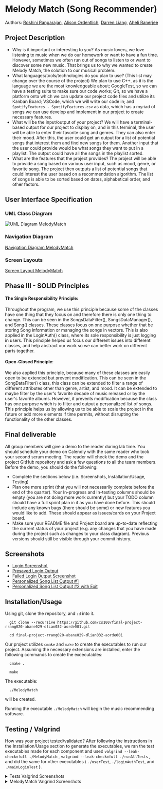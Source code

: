 
# Melody Match (Song Recommender)

 
Authors: [Roshini Rangarajan](https://github.com/roshinira123), [Alison Ordentlich](https://github.com/aorde0012), [Darren Liang](https://github.com/DarrenLiang27), [Aheli Banerjee](https://github.com/abane029)

## Project Description
 * Why is it important or interesting to you? As music lovers, we love listening to music when we do our homework or want to have a fun time. However, sometimes we often run out of songs to listen to or want to discover some new music. That brings us to why we wanted to create Melody Match, the solution to our musical problem. 
 * What languages/tools/technologies do you plan to use? (This list may change over the course of the project) We plan to use C++, as it is the language we are the most knowledgeable about; GoogleTest, so we can have a testing suite to make sure our code works; Git, so we have a platform onto which we can update our project code files and utilize its Kanban Board; VSCode, which we will write our code in; and ```SpotifyFeatures - SpotifyFeatures.csv``` as data, which has a myriad of songs we can use develop and implement in our project to create necessary features.
 * What will be the input/output of your project? We will have a terminal-based output for our project to display on, and in this terminal, the user will be able to enter their favorite song and genres. They can also enter their mood. After this, the user could get an output for a list of potential songs that interest them and find new songs for them. Another input that the user could provide would be what songs they want to put in a playlist. The output could have all the songs in the playlist sorted.
 * What are the features that the project provides? The project will be able to provide a song based on various user input, such as mood, genre, or favorite song. The project then outputs a list of potential songs that could interest the user based on a recommendation algorithm. The list of songs is able to be sorted based on dates, alphabetical order, and other factors.
## User Interface Specification
### UML Class Diagram
![UML Diagram MelodyMatch](https://github.com/cs100/final-project-rrang020-abane029-dlian032-aorde001/blob/a2896f624472e50d9701dc8018ab6b28ff901fd2/Design%20Documents/Screenshot%202023-12-08%20at%2011.12.32%20AM.png)
### Navigation Diagram
[Navigation Diagram MelodyMatch](https://github.com/cs100/final-project-rrang020-abane029-dlian032-aorde001/blob/master/Design%20Documents/NavigationDiagram_MelodyMatch.png)
### Screen Layouts
[Screen Layout MelodyMatch](https://github.com/cs100/final-project-rrang020-abane029-dlian032-aorde001/blob/master/Design%20Documents/ScreenLayout_MelodyMatch.png)

## Phase III - SOLID Principles
#### The Single Responsibility Principle: 
Throughout the program, we use this principle because some of the classes have one thing that they focus on and therefore there is only one thing to change. This can be seen in the SongsDataFilter(), SongsDataManager(), and Song() classes. These classes focus on one purpose whether that be storing Song information or managing the songs in vectors. This is also applied in the LoginAuth() class, where its sole responsibility is just logging in users. This principle helped us focus our different issues into different classes, and help abstract our work so we can better work on different parts together. 

#### Open-Closed Principle: 
We also applied this principle, because many of these classes are easily open to be extended but prevent modification. This can be seen in the SongDataFilter() class, this class can be extended to filter a range of different attributes other than genre, artist, and mood. It can be extended to maybe filter by the user's favorite decade of music released or by the user's favorite albums. However, it prevents modification because the class has one purpose which is to filter and output a personalized list of songs. This principle helps us by allowing us to be able to scale the project in the future or add more elements if time permits, without disrupting the functionality of the other classes. 

 ## Final deliverable
  All group members will give a demo to the reader during lab time. You should schedule your demo on Calendly with the same reader who took your second scrum meeting. The reader will check the demo and the project GitHub repository and ask a few questions to all the team members. 
  Before the demo, you should do the following:
  * Complete the sections below (i.e. Screenshots, Installation/Usage, Testing)
  * Plan one more sprint (that you will not necessarily complete before the end of the quarter). Your In-progress and In-testing columns should be empty (you are not doing more work currently) but your TODO column should have a full sprint plan in it as you have done before. This should include any known bugs (there should be some) or new features you would like to add. These should appear as issues/cards on your Project board.
  * Make sure your README file and Project board are up-to-date reflecting the current status of your project (e.g. any changes that you have made during the project such as changes to your class diagram). Previous versions should still be visible through your commit history. 
 
## Screenshots
* [Login Screenshot](https://github.com/cs100/final-project-rrang020-abane029-dlian032-aorde001/blob/master/Design%20Documents/Project_Screenshots/LoginScreenshot.png)
* [Presaved Login Output](https://github.com/cs100/final-project-rrang020-abane029-dlian032-aorde001/blob/master/Design%20Documents/Project_Screenshots/PresavedLoginOutput.png)
* [Failed Login Output Screenshot](https://github.com/cs100/final-project-rrang020-abane029-dlian032-aorde001/blob/master/Design%20Documents/Project_Screenshots/FailedLoginOutputScreenshot.png) 
* [Personalized Song List Output #1](https://github.com/cs100/final-project-rrang020-abane029-dlian032-aorde001/blob/master/Design%20Documents/Project_Screenshots/PersonalizedSongListOutput_1.png)
* [Personalized Song List Output #2 with Exit](https://github.com/cs100/final-project-rrang020-abane029-dlian032-aorde001/blob/master/Design%20Documents/Project_Screenshots/PersonalizedSongListOutput_2.png)
   
  
  
 ## Installation/Usage
  Using git, clone the repository, and ```cd``` into it.
```
  git clone --recursive https://github.com/cs100/final-project-rrang020-abane029-dlian032-aorde001.git
```
```
  cd final-project-rrang020-abane029-dlian032-aorde001
```


  Our project utilizes ```cmake``` and ```make``` to create the executables to run our project. Assuming the necessary extensions are installed, enter the following commands to create the excecutables:

```
  cmake .
```
```
  make
```
  The executable:
```
  ./MelodyMatch
```
  will be created.

  Running the executable ```./MelodyMatch``` will begin the music recommending software. 
 ## Testing / Valgrind
  How was your project tested/validated? After following the instructions in the Installation/Usage section to generate the executables, we ran the test executables made for each component and used ```valgrind --leak-check=full ./MelodyMatch``` , ```valgrind --leak-check=full ./runAllTests``` , and did the same for other executables ( ```./userTest```, ```./loginAuthTest```, and ```./mainLoginTest``` ).
<details>
<summary>Tests Valgrind Screenshots</summary>
<img src = "https://github.com/cs100/final-project-rrang020-abane029-dlian032-aorde001/blob/master/Valgrind%20Screenshots/LoginAuthTest%20valgrind.png" width="500">
<img src = "https://github.com/cs100/final-project-rrang020-abane029-dlian032-aorde001/blob/master/Valgrind%20Screenshots/ValgrindSS3.png" width="500" >
</details>

<details>
   <summary>MelodyMatch Valgrind Screenshots</summary>
   <img src = "https://github.com/cs100/final-project-rrang020-abane029-dlian032-aorde001/blob/master/Valgrind%20Screenshots/MelodyMatchValgrindSS.png" width = "500">
 </details>
 



